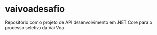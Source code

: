 # vaivoadesafio
Repositório com o projeto de API desenvolvimento em .NET Core para o processo seletivo da Vai Voa
